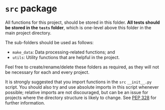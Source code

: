 # `src` package

All functions for this project, should be stored in this folder. **All tests should be stored in the `tests` folder**,
which is one-level above this folder in the main project directory.

The sub-folders should be used as follows:

- `make_data`: Data processing-related functions; and
- `utils`: Utility functions that are helpful in the project.

Feel free to create/rename/delete these folders as required, as they will not be necessary for each and every project.

It is strongly suggested that you import functions in the `src` `__init__.py` script. You should also try and use
absolute imports in this script whenever possible; relative imports are not discouraged, but can be an issue for
projects where the directory structure is likely to change. See [PEP 328][pep-328] for further information.

[pep-328]: https://www.python.org/dev/peps/pep-0328/
